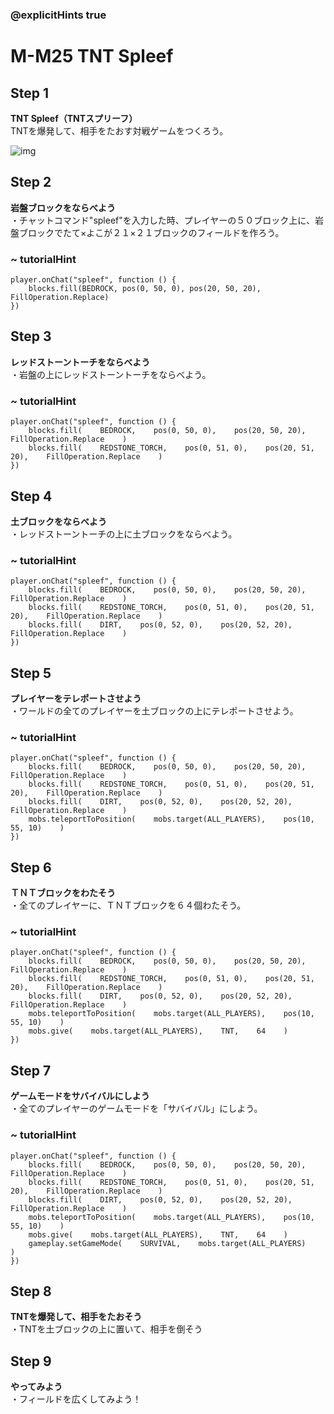 ### @explicitHints true

# M-M25 TNT Spleef

## Step 1  
**TNT Spleef（TNTスプリーフ）**  
TNTを爆発して、相手をたおす対戦ゲームをつくろう。  

![img](https://teck89.xsrv.jp/MEE_tutorial/img/M-M25.jpg)

## Step 2  
**岩盤ブロックをならべよう**  
・チャットコマンド"spleef"を入力した時、プレイヤーの５０ブロック上に、岩盤ブロックでたて×よこが２１×２１ブロックのフィールドを作ろう。

### ~ tutorialHint
```blocks
player.onChat("spleef", function () {
    blocks.fill(BEDROCK, pos(0, 50, 0), pos(20, 50, 20), FillOperation.Replace)
})
```

## Step 3
**レッドストーントーチをならべよう**  
・岩盤の上にレッドストーントーチをならべよう。

### ~ tutorialHint
```blocks
player.onChat("spleef", function () {
    blocks.fill(    BEDROCK,    pos(0, 50, 0),    pos(20, 50, 20),    FillOperation.Replace    )
    blocks.fill(    REDSTONE_TORCH,    pos(0, 51, 0),    pos(20, 51, 20),    FillOperation.Replace    )
})
```

## Step 4
**土ブロックをならべよう**  
・レッドストーントーチの上に土ブロックをならべよう。

### ~ tutorialHint
```blocks
player.onChat("spleef", function () {
    blocks.fill(    BEDROCK,    pos(0, 50, 0),    pos(20, 50, 20),    FillOperation.Replace    )
    blocks.fill(    REDSTONE_TORCH,    pos(0, 51, 0),    pos(20, 51, 20),    FillOperation.Replace    )
    blocks.fill(    DIRT,    pos(0, 52, 0),    pos(20, 52, 20),    FillOperation.Replace    )
})
```

## Step 5
**プレイヤーをテレポートさせよう**  
・ワールドの全てのプレイヤーを土ブロックの上にテレポートさせよう。

### ~ tutorialHint
```blocks
player.onChat("spleef", function () {
    blocks.fill(    BEDROCK,    pos(0, 50, 0),    pos(20, 50, 20),    FillOperation.Replace    )
    blocks.fill(    REDSTONE_TORCH,    pos(0, 51, 0),    pos(20, 51, 20),    FillOperation.Replace    )
    blocks.fill(    DIRT,    pos(0, 52, 0),    pos(20, 52, 20),    FillOperation.Replace    )
    mobs.teleportToPosition(    mobs.target(ALL_PLAYERS),    pos(10, 55, 10)    )
})
```

## Step 6
**ＴＮＴブロックをわたそう**  
・全てのプレイヤーに、ＴＮＴブロックを６４個わたそう。

### ~ tutorialHint
```blocks
player.onChat("spleef", function () {
    blocks.fill(    BEDROCK,    pos(0, 50, 0),    pos(20, 50, 20),    FillOperation.Replace    )
    blocks.fill(    REDSTONE_TORCH,    pos(0, 51, 0),    pos(20, 51, 20),    FillOperation.Replace    )
    blocks.fill(    DIRT,    pos(0, 52, 0),    pos(20, 52, 20),    FillOperation.Replace    )
    mobs.teleportToPosition(    mobs.target(ALL_PLAYERS),    pos(10, 55, 10)    )
    mobs.give(    mobs.target(ALL_PLAYERS),    TNT,    64    )
})
```

## Step 7
**ゲームモードをサバイバルにしよう**  
・全てのプレイヤーのゲームモードを「サバイバル」にしよう。

### ~ tutorialHint
```blocks
player.onChat("spleef", function () {
    blocks.fill(    BEDROCK,    pos(0, 50, 0),    pos(20, 50, 20),    FillOperation.Replace    )
    blocks.fill(    REDSTONE_TORCH,    pos(0, 51, 0),    pos(20, 51, 20),    FillOperation.Replace    )
    blocks.fill(    DIRT,    pos(0, 52, 0),    pos(20, 52, 20),    FillOperation.Replace    )
    mobs.teleportToPosition(    mobs.target(ALL_PLAYERS),    pos(10, 55, 10)    )
    mobs.give(    mobs.target(ALL_PLAYERS),    TNT,    64    )
    gameplay.setGameMode(    SURVIVAL,    mobs.target(ALL_PLAYERS)    )
})
```

## Step 8
**TNTを爆発して、相手をたおそう**  
・TNTを土ブロックの上に置いて、相手を倒そう

## Step 9
**やってみよう**  
・フィールドを広くしてみよう！
